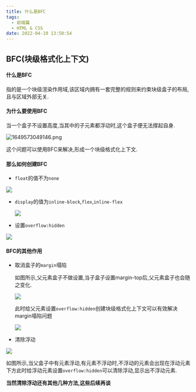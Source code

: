 ```yaml
---
title: 什么是BFC
tags:
  - 前端篇
  - HTML & CSS
date: 2022-04-10 13:50:54
---
```



## BFC(块级格式化上下文)

#### 什么是BFC

指的是一个块级渲染作用域,该区域内拥有一套完整的规则来约束块级盒子的布局,且与区域外部无关.

#### 为什么要使用BFC

当一个盒子不设置高度,当其中的子元素都浮动时,这个盒子便无法撑起自身.

![1649573049146.png](https://s2.loli.net/2022/04/10/VB3xt8R4fheSGKg.png)

这个问题可以使用BFC来解决,形成一个块级格式化上下文.

#### 那么如何创建BFC

- <code>float</code>的值不为<code>none</code>

![](https://s2.loli.net/2022/04/10/nYNCFSL9a7pd5vb.png)

- <code>display</code>的值为<code>inline-block</code>,<code>flex</code>,<code>inline-flex</code>

  ![](https://s2.loli.net/2022/04/10/XBwM2Tf7yuvcNP4.png)

- 设置<code>overflow:hidden</code>

![](https://s2.loli.net/2022/04/10/xfipgHNPVldOv64.png)

#### BFC的其他作用

- 取消盒子的<code>margin</code>塌陷

  如图所示,父元素盒子不做设置,当子盒子设置margin-top后,父元素盒子也会随之变化.

  ![](https://s2.loli.net/2022/04/10/cGspifHSk8uZ6nC.png)

  此时给父元素设置<code>overflow:hidden</code>创建块级格式化上下文可以有效解决margin塌陷问题

  ![](https://s2.loli.net/2022/04/10/ryShZXeu7b3c6YU.png)

- 清除浮动

![](https://s2.loli.net/2022/04/10/EQBRmCe7KOrYdTA.png)

如图所示,当父盒子中有元素浮动,有元素不浮动时,不浮动的元素会出现在浮动元素下方此时给浮动元素设置<code>overflow:hidden</code>可以清除浮动,显示出不浮动元素.

**当然清除浮动还有其他几种方法,这些后续再谈**